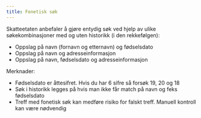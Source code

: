 ```yaml
---
title: Fonetisk søk
---
```

Skatteetaten anbefaler å gjøre entydig søk ved hjelp av ulike søkekombinasjoner med og uten historikk (i den rekkefølgen):
* Oppslag på navn (fornavn og etternavn) og fødselsdato
* Oppslag på navn og adresseinformasjon
* Oppslag på navn, fødselsdato og adresseinformasjon

Merknader:
* Fødselsdato er åttesifret. Hvis du har 6 sifre så forsøk 19, 20 og 18
* Søk i historikk legges på hvis man ikke får match på navn og feks fødselsdato
* Treff med fonetisk søk kan medføre risiko for falskt treff. Manuell kontroll kan være nødvendig


